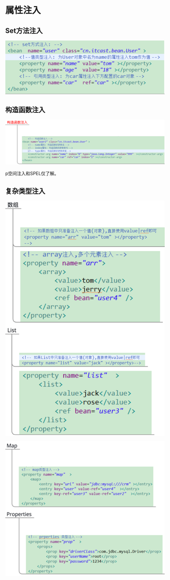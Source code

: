 # 属性注入

## Set方法注入

![](../../../.gitbook/assets/image%20%28174%29.png)

## 构造函数注入

![](../../../.gitbook/assets/image%20%2835%29.png)

p空间注入和SPEL仅了解。

## 复杂类型注入

![](../../../.gitbook/assets/image%20%28166%29.png)

![](../../../.gitbook/assets/image%20%28200%29.png)

